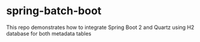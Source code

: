 # spring-batch-boot
This repo demonstrates how to integrate Spring Boot 2 and Quartz using H2 database for both metadata tables
